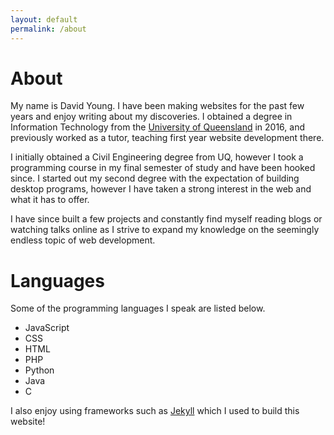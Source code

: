 ```yaml
---
layout: default
permalink: /about
---
```

# About

My name is David Young. I have been making websites for the past few years and enjoy writing about my discoveries. I obtained a degree in Information Technology from the [University of Queensland](http://uq.edu.au) in 2016, and previously worked as a tutor, teaching first year website development there.

I initially obtained a Civil Engineering degree from UQ, however I took a programming course in my final semester of study and have been hooked since. I started out my second degree with the expectation of building desktop programs, however I have taken a strong interest in the web and what it has to offer.

I have since built a few projects and constantly find myself reading blogs or watching talks online as I strive to expand my knowledge on the seemingly endless topic of web development.

# Languages

Some of the programming languages I speak are listed below.
* JavaScript
* CSS
* HTML
* PHP
* Python
* Java
* C

I also enjoy using frameworks such as [Jekyll](https://jekyllrb.com/) which I used to build this website!
